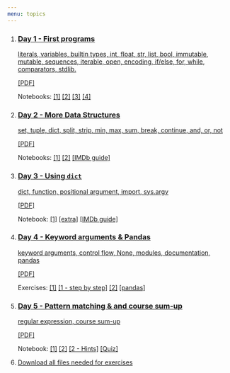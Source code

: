 ```yaml
---
menu: topics
---
```



<ol id="topics">
<li>
<!--<a href="404.md">-->
<a href="{{ site.url }}/ht20/lecture/Day_1.slides.html">
<h3>Day 1 - First programs</h3>

literals, variables, builtin types, int, float, str, list, bool,
immutable, mutable, sequences, iterable, open,
encoding, if/else, for, while, comparators, stdlib.
</a>
<p><a href="{{ site.url }}/ht20/lecture/Day_1.slides.pdf">[PDF]</a></p>
<p class="notebook-links">
Notebooks:
<a href="http://nbviewer.jupyter.org/github/NBISweden/workshop-python/blob/ht20/exercises/day1/Day_1_Exercise_1.ipynb">[1]</a>
<a href="http://nbviewer.jupyter.org/github/NBISweden/workshop-python/blob/ht20/exercises/day1/Day_1_Exercise_2.ipynb">[2]</a>
<a href="http://nbviewer.jupyter.org/github/NBISweden/workshop-python/blob/ht20/exercises/day1/Day_1_Exercise_3.ipynb">[3]</a>
<a href="http://nbviewer.jupyter.org/github/NBISweden/workshop-python/blob/ht20/exercises/day1/Day_1_Exercise_4.ipynb">[4]</a>

</p>
</li>

<li>
<!--<a href="404.md">-->
<a href="{{ site.url }}/ht20/lecture/Day_2.slides.html">
<h3>Day 2 - More Data Structures</h3>

set, tuple, dict, split, strip, min, max, sum, break, continue, and, or, not
</a>
<p><a href="{{ site.url }}/ht20/lecture/Day_2.slides.pdf">[PDF]</a></p>
<p class="notebook-links">
Notebooks:
<a href="http://nbviewer.jupyter.org/github/NBISweden/workshop-python/blob/ht20/exercises/day2/Day_2_Exercise_1.ipynb">[1]</a>
<a href="http://nbviewer.jupyter.org/github/NBISweden/workshop-python/blob/ht20/exercises/day2/Day_2_Exercise_2.ipynb">[2]</a>
<a href="http://nbviewer.jupyter.org/github/NBISweden/workshop-python/blob/ht20/exercises/day2/Day_2_IMDb_guide.ipynb">[IMDb guide]</a>
</p>
</li>

<li>
<!--<a href="404.md">-->
<a href="{{ site.url }}/ht20/lecture/Day_3.slides.html">
<h3>Day 3 - Using <code>dict</code></h3>

dict, function, positional argument, import, sys.argv
</a>
<p><a href="{{ site.url }}/ht20/lecture/Day_3.slides.pdf">[PDF]</a></p>
<p class="notebook-links">
Notebook:
<a href="http://nbviewer.jupyter.org/github/NBISweden/workshop-python/blob/ht20/exercises/day3/Day_3_Exercise_1.ipynb">[1]</a>
<a href="http://nbviewer.jupyter.org/github/NBISweden/workshop-python/blob/ht20/exercises/day2/Extra_exercises.ipynb">[extra]</a>
<a href="http://nbviewer.jupyter.org/github/NBISweden/workshop-python/blob/ht20/exercises/day3/Day_3_IMDb_guide.ipynb">[IMDb guide]</a>
</p>
</li>

<li>
<a href="{{ site.url }}/ht20/lecture/Day_4.slides.html">
<h3>Day 4 - Keyword arguments & Pandas</h3>

keyword arguments, control flow, None, modules, documentation, pandas
</a>
<p><a href="{{ site.url }}/ht20/lecture/Day_4.slides.pdf">[PDF]</a></p>
<p class="notebook-links">
Exercises:
<a href="http://nbviewer.jupyter.org/github/NBISweden/workshop-python/blob/ht20/exercises/day4/Day_4_exercise_1.ipynb">[1]</a>
<a href="http://nbviewer.jupyter.org/github/NBISweden/workshop-python/blob/ht20/exercises/day4/Day_4_exercise_1_hints.ipynb">[1 - step by step]</a>
<a href="http://nbviewer.jupyter.org/github/NBISweden/workshop-python/blob/ht20/exercises/day4/Day_4_exercise_2.ipynb">[2]</a>
<a href="http://nbviewer.jupyter.org/github/NBISweden/workshop-python/blob/ht20/exercises/day4/Day_4_exercise_5.ipynb">[pandas]</a>
</p>
</li>

<li>
<a href="{{ site.url }}/ht20/lecture/Day_5.slides.html">
<h3>Day 5 - Pattern matching &amp; and course sum-up </h3>

regular expression, course sum-up
</a>
<p><a href="{{ site.url }}/ht20/lecture/Day_5.slides.pdf">[PDF]</a></p>
<p class="notebook-links">
Notebook:
<a href="http://nbviewer.jupyter.org/github/NBISweden/workshop-python/blob/ht20/exercises/day5/Day_5_exercise_1.ipynb">[1]</a>
<a href="http://nbviewer.jupyter.org/github/NBISweden/workshop-python/blob/ht20/exercises/day5/Day_5_exercise_2.ipynb">[2]</a>
<a href="http://nbviewer.jupyter.org/github/NBISweden/workshop-python/blob/ht20/exercises/day5/Day_5_exercise_2_hints.ipynb">[2 - Hints]</a>
<a href="http://nbviewer.jupyter.org/github/NBISweden/workshop-python/blob/ht20/exercises/day5/Day_5_exercise_3.ipynb">[Quiz]</a>
</p>
</li>

<li>
<a href="https://minhaskamal.github.io/DownGit/#/home?url=https://github.com/NBISweden/workshop-python/tree/ht20/downloads" download>Download all files needed for exercises
</a>
</li>

</ol>
